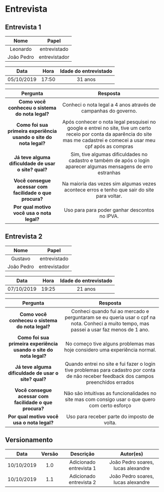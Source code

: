 # Entrevista

## Entrevista 1

|   Nome   | Papel |
|:--------:|:------:|
| Leonardo | entrevistado|
| João Pedro | entrevistador | 

|   Data   | Hora | Idade do entrevistado |
|:--------:|:------:|:------:|
|05/10/2019  |17:50 |31 anos|

|   Pergunta   | Resposta |
|:--------:|:------:|
|**Como você conheceu o sistema do nota legal?**  | Conheci o nota legal a 4 anos através de campanhas do governo.|
|**Como foi sua primeira experiência usando o site do nota legal?**  |Após conhecer o nota legal pesquisei no google e entrei no site, tive um certo receio por conta da aparência do site mas me cadastrei e comecei a usar meu cpf após as compras|
|**Já teve alguma dificuldade de usar o site? qual?**  | Sim, tive algumas dificuldades no cadastro e também de após o login aparecer algumas mensagens de erro estranhas|
|**Você consegue acessar com facilidade o que procura?**  | Na maioria das vezes sim algumas vezes acontece erros e tenho que sair do site para voltar.|
|**Por qual motivo você usa o nota legal?**  |Uso para para poder ganhar descontos no IPVA. |

## Entrevista 2

|   Nome   | Papel |
|:--------:|:------:|
| Gustavo | entrevistado|
| João Pedro | entrevistador | 

|   Data   | Hora | Idade do entrevistado |
|:--------:|:------:|:------:|
|07/10/2019|19:25|21 anos|

|   Pergunta   | Resposta |
|:--------:|:------:|
|**Como você conheceu o sistema do nota legal?**  | Conheci quando fui ao mercado e perguntaram se eu queria usar o cpf na nota. Conheci a muito tempo, mas passei a usar faz menos de 1 ano.|
|**Como foi sua primeira experiência usando o site do nota legal?**  |No começo tive alguns problemas mas hoje considero uma experiência normal.|
|**Já teve alguma dificuldade de usar o site? qual?**  | Quando entrei no site e fui fazer o login tive problemas para cadastro por conta de não receber feedback dos campos preenchidos errados|
**Você consegue acessar com facilidade o que procura?**  | Não são intuitivas as funcionalidades no site mas com consigo usar o que quero com certo esforço |
|**Por qual motivo você usa o nota legal?**  |Uso para receber parte do imposto de volta.|

## Versionamento

|   Data   | Versão |           Descrição           |             Autor(es)              |
|:--------:|:------:|:-----------------------------:|:----------------------------------:|
| 10/10/2019 |  1.0   |    Adicionado entrevista 1    |  João Pedro soares, lucas alexandre|
| 10/10/2019 |  1.1   |    Adicionado entrevista 2    |  João Pedro soares, lucas alexandre|